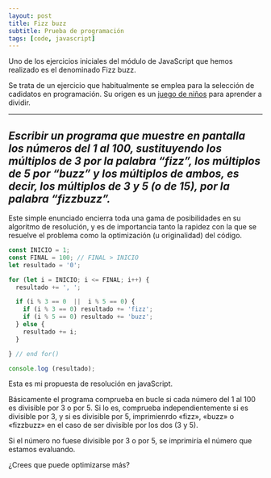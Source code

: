 ```yaml
---
layout: post
title: Fizz buzz
subtitle: Prueba de programación
tags: [code, javascript]
---
```

Uno de los ejercicios iniciales del módulo de JavaScript que hemos realizado es el denominado Fizz buzz.

Se trata de un ejercicio que habitualmente se emplea para la selección de cadidatos en programación. Su origen es un [juego de niños](https://en.wikipedia.org/wiki/Fizz_buzz) para aprender a dividir. 

---
***Escribir un programa que muestre en pantalla los números del 1 al 100, sustituyendo los múltiplos de 3 por la palabra “fizz”, los múltiplos de 5 por “buzz” y los múltiplos de ambos, es decir, los múltiplos de 3 y 5 (o de 15), por la palabra “fizzbuzz”.***
---

Este simple enunciado encierra toda una gama de posibilidades en su algoritmo de resolución, y es de importancia tanto la rapidez con la que se resuelve el problema como la optimización (u originalidad) del código.

```javascript
const INICIO = 1;
const FINAL = 100; // FINAL > INICIO
let resultado = '0';

for (let i = INICIO; i <= FINAL; i++) {
  resultado += ', ';

  if (i % 3 == 0  ||  i % 5 == 0) {
    if (i % 3 == 0) resultado += 'fizz';
    if (i % 5 == 0) resultado += 'buzz';
  } else {
    resultado += i;
  }

} // end for()

console.log (resultado);
```
Esta es mi propuesta de resolución en javaScript.

Básicamente el programa comprueba en bucle si cada número del 1 al 100 es divisible por 3 o por 5. Si lo es, comprueba independientemente si es divisible por 3, y si es divisible por 5, imprimienrdo «fizz», «buzz» o «fizzbuzz» en el caso de ser divisible por los dos (3 y 5).

Si el número no fuese divisible por 3 o por 5, se imprimiría el número que estamos evaluando.

¿Crees que puede optimizarse más?